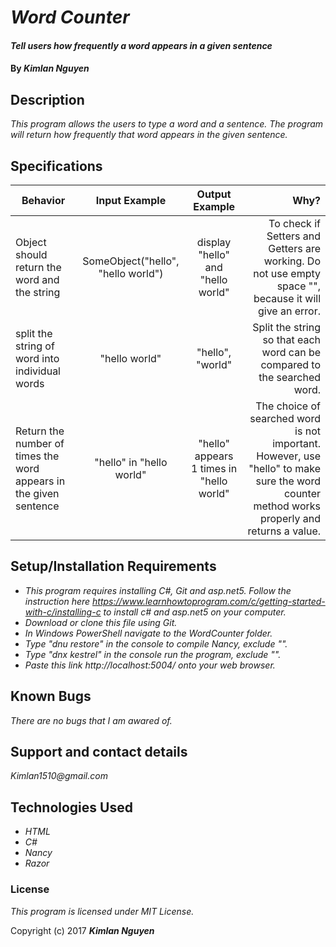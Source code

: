 # _Word Counter_

#### _Tell users how frequently a word appears in a given sentence_

#### By _**Kimlan Nguyen**_

## Description

_This program allows the users to type a word and a sentence. The program will return how frequently that word appears in the given sentence._

## Specifications

 | Behavior   |Input Example   | Output Example      | Why?|
 |----------------       |:----------:    |:------------:        |---------:|
 |Object should return the word and the string    |  SomeObject("hello", "hello world")             | display "hello" and "hello world"     | To check if Setters and Getters are working. Do not use empty space "", because it will give an error.|
 |split the string of word into individual words  | "hello world"| "hello", "world"   |Split the string so that each word can be compared to the searched word. |
 |Return the number of times the word appears in the given sentence                                                | "hello" in "hello world"             | "hello" appears 1 times in "hello world"                |The choice of searched word is not important. However, use "hello" to make sure the word counter method works properly and returns a value. |




## Setup/Installation Requirements
* _This program requires installing C#, Git and asp.net5. Follow the instruction here https://www.learnhowtoprogram.com/c/getting-started-with-c/installing-c to install c# and asp.net5 on your computer._
* _Download or clone this file using Git._
* _In Windows PowerShell navigate to the WordCounter folder._
* _Type "dnu restore" in the console to compile Nancy, exclude ""._
* _Type "dnx kestrel" in the console run the program, exclude ""._
* _Paste this link http://localhost:5004/ onto your web browser._

## Known Bugs

_There are no bugs that I am awared of._

## Support and contact details

_Kimlan1510@gmail.com_

## Technologies Used

* _HTML_
* _C#_
* _Nancy_
* _Razor_


### License

*This program is licensed under MIT License.*

Copyright (c) 2017 **_Kimlan Nguyen_**
